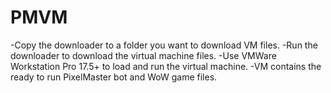 # PMVM
-Copy the downloader to a folder you want to download VM files.
-Run the downloader to download the virtual machine files.
-Use VMWare Workstation Pro 17.5+ to load and run the virtual machine.
-VM contains the ready to run PixelMaster bot and WoW game files.
